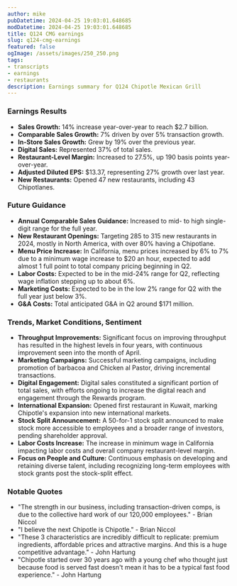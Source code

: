```yaml
---
author: mike
pubDatetime: 2024-04-25 19:03:01.648685
modDatetime: 2024-04-25 19:03:01.648685
title: Q124 CMG earnings
slug: q124-cmg-earnings
featured: false
ogImage: /assets/images/250_250.png
tags:
- transcripts
- earnings
- restaurants
description: Earnings summary for Q124 Chipotle Mexican Grill
---
```

### Earnings Results
- **Sales Growth:** 14% increase year-over-year to reach $2.7 billion.
- **Comparable Sales Growth:** 7% driven by over 5% transaction growth.
- **In-Store Sales Growth:** Grew by 19% over the previous year.
- **Digital Sales:** Represented 37% of total sales.
- **Restaurant-Level Margin:** Increased to 27.5%, up 190 basis points year-over-year.
- **Adjusted Diluted EPS:** $13.37, representing 27% growth over last year.
- **New Restaurants:** Opened 47 new restaurants, including 43 Chipotlanes.

### Future Guidance
- **Annual Comparable Sales Guidance:** Increased to mid- to high single-digit range for the full year.
- **New Restaurant Openings:** Targeting 285 to 315 new restaurants in 2024, mostly in North America, with over 80% having a Chipotlane.
- **Menu Price Increase:** In California, menu prices increased by 6% to 7% due to a minimum wage increase to $20 an hour, expected to add almost 1 full point to total company pricing beginning in Q2.
- **Labor Costs:** Expected to be in the mid-24% range for Q2, reflecting wage inflation stepping up to about 6%.
- **Marketing Costs:** Expected to be in the low 2% range for Q2 with the full year just below 3%.
- **G&A Costs:** Total anticipated G&A in Q2 around $171 million.

### Trends, Market Conditions, Sentiment
- **Throughput Improvements:** Significant focus on improving throughput has resulted in the highest levels in four years, with continuous improvement seen into the month of April.
- **Marketing Campaigns:** Successful marketing campaigns, including promotion of barbacoa and Chicken al Pastor, driving incremental transactions.
- **Digital Engagement:** Digital sales constituted a significant portion of total sales, with efforts ongoing to increase the digital reach and engagement through the Rewards program.
- **International Expansion:** Opened first restaurant in Kuwait, marking Chipotle's expansion into new international markets.
- **Stock Split Announcement:** A 50-for-1 stock split announced to make stock more accessible to employees and a broader range of investors, pending shareholder approval.
- **Labor Costs Increase:** The increase in minimum wage in California impacting labor costs and overall company restaurant-level margin.
- **Focus on People and Culture:** Continuous emphasis on developing and retaining diverse talent, including recognizing long-term employees with stock grants post the stock-split effect.

### Notable Quotes
- "The strength in our business, including transaction-driven comps, is due to the collective hard work of our 120,000 employees." - Brian Niccol
- "I believe the next Chipotle is Chipotle." - Brian Niccol
- "These 3 characteristics are incredibly difficult to replicate: premium ingredients, affordable prices and attractive margins. And this is a huge competitive advantage." - John Hartung
- "Chipotle started over 30 years ago with a young chef who thought just because food is served fast doesn't mean it has to be a typical fast food experience." - John Hartung